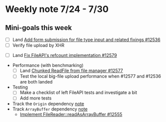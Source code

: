 # Weekly note 7/24 - 7/30

## Mini-goals this week
+ [ ] Land [Add form submission for file type input and related fixings #12536](https://github.com/servo/servo/pull/12536)
+ [ ] Verify file upload by XHR
- [ ] Land [Fix FileAPI's refcount implementation #12579](https://github.com/servo/servo/pull/12579)
- Performance (with benchmarking)
    - [ ] Land [Chunked ReadFile from file manager #12577](https://github.com/servo/servo/pull/12577)
    - [ ] Test the local big-file upload performance when #12577 and #12536 are both landed
- Testing
    - [ ] Make a checklist of left FileAPI tests and investigate a bit
    - [ ] Add more tests
- Track the `Origin` dependency [note](../notes/origin.md)
- Track `ArrayBuffer` dependency [note](../notes/typed_array.md)
    - [Implement FileReader::readAsArrayBuffer #12555](https://github.com/servo/servo/issues/12555)
